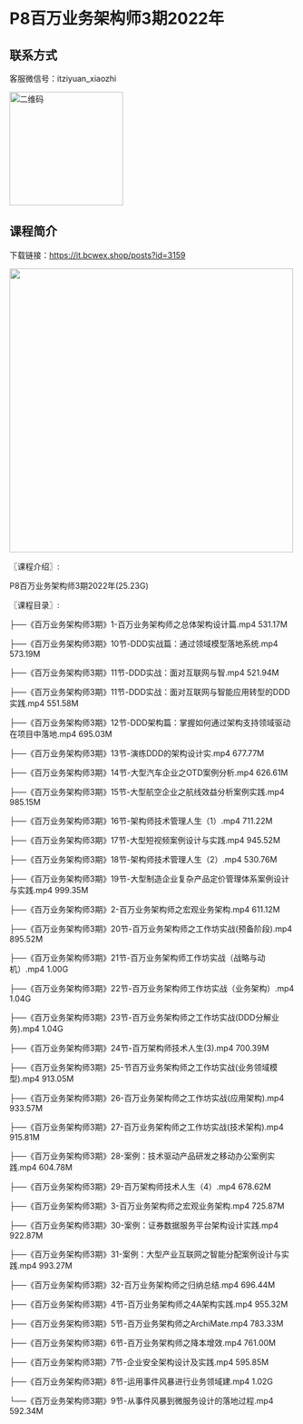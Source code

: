 # P8百万业务架构师3期2022年

## 联系方式

客服微信号：itziyuan_xiaozhi

<img src="https://ziyuanyun.oss-cn-guangzhou.aliyuncs.com/common/20240614073449/666b82192834a.jpg" width="200" height="200" alt="二维码">

## 课程简介

下载链接：https://it.bcwex.shop/posts?id=3159

<img src="https://ziyuanyun.oss-cn-guangzhou.aliyuncs.com/yun/20240515185031/66449377268f2.jpg" width="500" alt="">

  〖课程介绍〗:

 P8百万业务架构师3期2022年(25.23G)

 〖课程目录〗:

 ├──《百万业务架构师3期》1-百万业务架构师之总体架构设计篇.mp4 531.17M

 ├──《百万业务架构师3期》10节-DDD实战篇：通过领域模型落地系统.mp4 573.19M

 ├──《百万业务架构师3期》11节-DDD实战：面对互联网与智.mp4 521.94M

 ├──《百万业务架构师3期》11节-DDD实战：面对互联网与智能应用转型的DDD实践.mp4 551.58M

 ├──《百万业务架构师3期》12节-DDD架构篇：掌握如何通过架构支持领域驱动在项目中落地.mp4 695.03M

 ├──《百万业务架构师3期》13节-演练DDD的架构设计实.mp4 677.77M

 ├──《百万业务架构师3期》14节-大型汽车企业之OTD案例分析.mp4 626.61M

 ├──《百万业务架构师3期》15节-大型航空企业之航线效益分析案例实践.mp4 985.15M

 ├──《百万业务架构师3期》16节-架构师技术管理人生（1）.mp4 711.22M

 ├──《百万业务架构师3期》17节-大型短视频案例设计与实践.mp4 945.52M

 ├──《百万业务架构师3期》18节-架构师技术管理人生（2）.mp4 530.76M

 ├──《百万业务架构师3期》19节-大型制造企业复杂产品定价管理体系案例设计与实践.mp4 999.35M

 ├──《百万业务架构师3期》2-百万业务架构师之宏观业务架构.mp4 611.12M

 ├──《百万业务架构师3期》20节-百万业务架构师之工作坊实战(预备阶段).mp4 895.52M

 ├──《百万业务架构师3期》21节-百万业务架构师工作坊实战（战略与动机）.mp4 1.00G

 ├──《百万业务架构师3期》22节-百万业务架构师工作坊实战（业务架构）.mp4 1.04G

 ├──《百万业务架构师3期》23节-百万业务架构师之工作坊实战(DDD分解业务).mp4 1.04G

 ├──《百万业务架构师3期》24节-百万架构师技术人生(3).mp4 700.39M

 ├──《百万业务架构师3期》25-节百万业务架构师之工作坊实战(业务领域模型).mp4 913.05M

 ├──《百万业务架构师3期》26-百万业务架构师之工作坊实战(应用架构).mp4 933.57M

 ├──《百万业务架构师3期》27-百万业务架构师之工作坊实战(技术架构).mp4 915.81M

 ├──《百万业务架构师3期》28-案例：技术驱动产品研发之移动办公案例实践.mp4 604.78M

 ├──《百万业务架构师3期》29-百万架构师技术人生（4）.mp4 678.62M

 ├──《百万业务架构师3期》3-百万业务架构师之宏观业务架构.mp4 725.87M

 ├──《百万业务架构师3期》30-案例：证券数据服务平台架构设计实践.mp4 922.87M

 ├──《百万业务架构师3期》31-案例：大型产业互联网之智能分配案例设计与实践.mp4 993.27M

 ├──《百万业务架构师3期》32-百万业务架构师之归纳总结.mp4 696.44M

 ├──《百万业务架构师3期》4节-百万业务架构师之4A架构实践.mp4 955.32M

 ├──《百万业务架构师3期》5节-百万业务架构师之ArchiMate.mp4 783.33M

 ├──《百万业务架构师3期》6节-百万业务架构师之降本增效.mp4 761.00M

 ├──《百万业务架构师3期》7节-企业安全架构设计及实践.mp4 595.85M

 ├──《百万业务架构师3期》8节-运用事件风暴进行业务领域建.mp4 1.02G

 └──《百万业务架构师3期》9节-从事件风暴到微服务设计的落地过程.mp4 592.34M

  